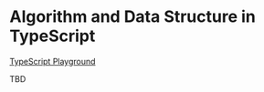 Algorithm and Data Structure in TypeScript
==========================================

[TypeScript Playground](https://www.typescriptlang.org/play/)

TBD

